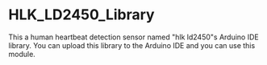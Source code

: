 # HLK_LD2450_Library

This a human heartbeat detection sensor named "hlk ld2450"s Arduino IDE library. You can upload this library to the Arduino IDE and you can use this module.
